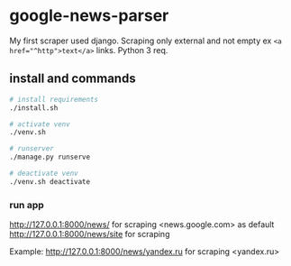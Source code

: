 # google-news-parser
My first scraper used django.
Scraping only external and not empty ex ```<a href="^http">text</a>``` links.
Python 3 req.

## install and commands

``` bash
# install requirements
./install.sh

# activate venv
./venv.sh

# runserver
./manage.py runserve

# deactivate venv
./venv.sh deactivate
```

### run app
http://127.0.0.1:8000/news/ for scraping <news.google.com> as default
http://127.0.0.1:8000/news/site for scraping <site>

Example:
http://127.0.0.1:8000/news/yandex.ru for scraping <yandex.ru>
